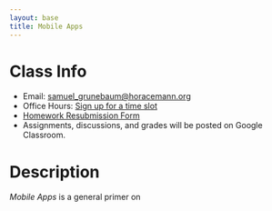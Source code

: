 ```yaml
---
layout: base
title: Mobile Apps
---
```

# Class Info
  - Email: [samuel_grunebaum@horacemann.org](mailto:samuel_grunebaum@horacemann.org)
  - Office Hours: [Sign up for a time slot](/TODO)
  - [Homework Resubmission Form](/TODO)
  - Assignments, discussions, and grades will be posted on Google Classroom.

# Description
_Mobile Apps_ is a general primer on 

